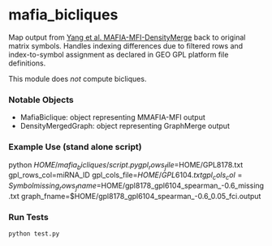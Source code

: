 mafia_bicliques
===============

Map output from [Yang et al. MAFIA-MFI-DensityMerge](http://link.springer.com/article/10.1007/s13721-012-0009-3?null)
back to original matrix symbols. Handles indexing differences due to filtered rows and index-to-symbol
assignment as declared in GEO GPL platform file definitions.

This module does _not_ compute bicliques.

### Notable Objects ###
* MafiaBiclique: object representing MMAFIA-MFI output
* DensityMergedGraph: object representing GraphMerge output

### Example Use (stand alone script) ###
python $HOME/mafia_bicliques/script.py gpl_rows_file=$HOME/GPL8178.txt gpl_rows_col=miRNA_ID gpl_cols_file=$HOME/GPL6104.txt gpl_cols_col=Symbol missing_rows_fname=$HOME/gpl8178_gpl6104_spearman_-0.6_missing.txt graph_fname=$HOME/gpl8178_gpl6104_spearman_-0.6_0.05_fci.output

### Run Tests ###
    python test.py

  

